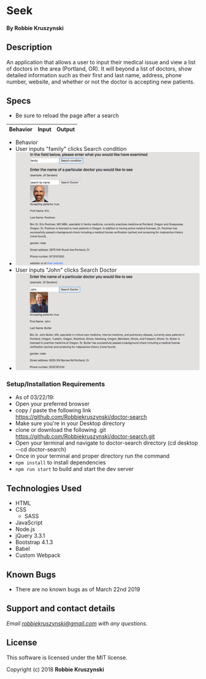 # Seek

#### By **Robbie Kruszynski**

## Description

An application that allows a user to input their medical issue and view a list of doctors in the area (Portland, OR). It will beyond a list of doctors, show detailed information such as their first and last name, address, phone number, website, and whether or not the doctor is accepting new patients.  

## Specs

* Be sure to reload the page after a search

| Behavior | Input | Output |
|----------|-------|--------|
* Behavior
* User inputs "family" clicks Search condition
* ![application example](src/assets/images/screen.png)
* User inputs "John" clicks Search Doctor
* ![application example](src/assets/images/screen2.png)



### Setup/Installation Requirements
* As of 03/22/19:
* Open your preferred browser
* copy / paste the following link
https://github.com/Robbiekruszynski/doctor-search
* Make sure you're in your Desktop directory
* clone or download the following .git        https://github.com/Robbiekruszynski/doctor-search.git
* Open your terminal and navigate to doctor-search directory
(cd desktop --cd doctor-search)
* Once in your terminal and proper directory run the command
* `npm install` to install dependencies
* `npm run start` to build and start the dev server



## Technologies Used
* HTML
* CSS
  * SASS
* JavaScript
* Node.js
* jQuery 3.3.1
* Bootstrap 4.1.3
* Babel
* Custom Webpack


## Known Bugs

* There are no known bugs as of March 22nd 2019

## Support and contact details

_Email robbiekruszynski@gmail.com with any questions._

## License

This software is licensed under the MIT license.

Copyright (c) 2018 **Robbie Kruszynski**
